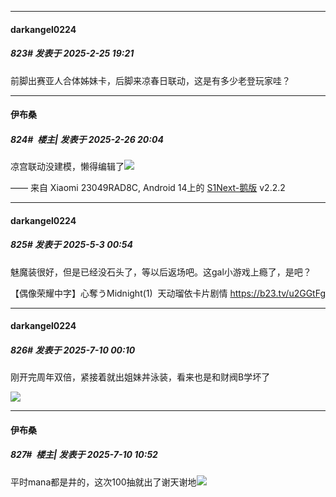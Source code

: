﻿
*****

####  darkangel0224  
##### 823#       发表于 2025-2-25 19:21

前脚出赛亚人合体姊妹卡，后脚来凉春日联动，这是有多少老登玩家哇？


*****

####  伊布桑  
##### 824#         楼主| 发表于 2025-2-26 20:04

凉宫联动没建模，懒得编辑了<img src="https://static.saraba1st.com/image/smiley/face2017/218.png" referrerpolicy="no-referrer">

—— 来自 Xiaomi 23049RAD8C, Android 14上的 [S1Next-鹅版](https://github.com/ykrank/S1-Next/releases) v2.2.2

*****

####  darkangel0224  
##### 825#       发表于 2025-5-3 00:54

魅魔装很好，但是已经没石头了，等以后返场吧。这gal小游戏上瘾了，是吧？

【偶像荣耀中字】心奪うMidnight(1)  天动瑠依卡片剧情 https://b23.tv/u2GGtFg

*****

####  darkangel0224  
##### 826#       发表于 2025-7-10 00:10

刚开完周年双倍，紧接着就出姐妹丼泳装，看来也是和财阀B学坏了

<img src="https://p.sda1.dev/25/8dff0bce36d0142ae19b26aa20bfee44/IMG_20250710_000542.jpg" referrerpolicy="no-referrer">


*****

####  伊布桑  
##### 827#         楼主| 发表于 2025-7-10 10:52

平时mana都是井的，这次100抽就出了谢天谢地<img src="https://static.stage1st.com/image/smiley/face2017/100.png" referrerpolicy="no-referrer">

